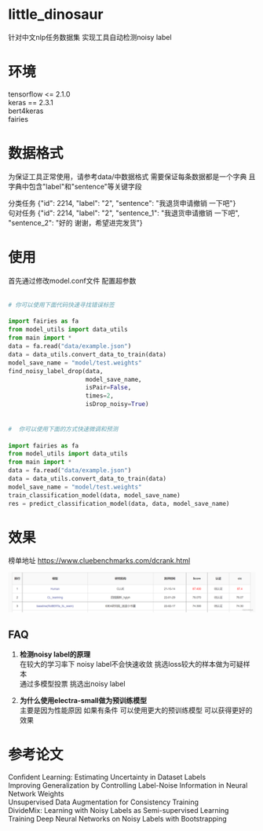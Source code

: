 # little_dinosaur

针对中文nlp任务数据集 实现工具自动检测noisy label 

  
# 环境

tensorflow <= 2.1.0  
keras == 2.3.1  
bert4keras  
fairies  

# 数据格式

为保证工具正常使用，请参考data/中数据格式 需要保证每条数据都是一个字典 且字典中包含"label"和"sentence"等关键字段  

分类任务 {"id": 2214, "label": "2", "sentence": "我退货申请撤销 一下吧"}    
句对任务 {"id": 2214, "label": "2", "sentence_1": "我退货申请撤销 一下吧", "sentence_2": "好的  谢谢，希望进完发货"}

# 使用

首先通过修改model.conf文件 配置超参数

```python

# 你可以使用下面代码快速寻找错误标签

import fairies as fa
from model_utils import data_utils
from main import *
data = fa.read("data/example.json")
data = data_utils.convert_data_to_train(data)
model_save_name = "model/test.weights"
find_noisy_label_drop(data,
                      model_save_name,
                      isPair=False,
                      times=2,
                      isDrop_noisy=True)


#  你可以使用下面的方式快速微调和预测

import fairies as fa
from model_utils import data_utils
from main import *
data = fa.read("data/example.json")
data = data_utils.convert_data_to_train(data)
model_save_name = "model/test.weights"
train_classification_model(data, model_save_name)
res = predict_classification_model(data, data, model_save_name)

```

# 效果

榜单地址 https://www.cluebenchmarks.com/dcrank.html

![contents](image/imgae_0.png)

## FAQ

1. **检测noisy label的原理**  
在较大的学习率下 noisy label不会快速收敛 挑选loss较大的样本做为可疑样本  
通过多模型投票 挑选出noisy label  

2. **为什么使用electra-small做为预训练模型**  
主要是因为性能原因 如果有条件 可以使用更大的预训练模型 可以获得更好的效果  

# 参考论文  
Confident Learning: Estimating Uncertainty in Dataset Labels  
Improving Generalization by Controlling Label-Noise Information in Neural Network Weights  
Unsupervised Data Augmentation for Consistency Training  
DivideMix: Learning with Noisy Labels as Semi-supervised Learning  
Training Deep Neural Networks on Noisy Labels with Bootstrapping  